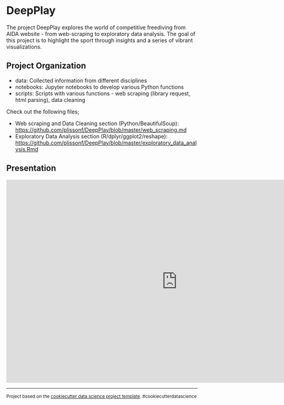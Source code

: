 
DeepPlay
==============================

The project DeepPlay explores the world of competitive freediving from AIDA website - from web-scraping to exploratory data analysis. The goal of this project is to highlight the sport through insights and a series of vibrant visualizations.

Project Organization
------------

- data: Collected information from different disciplines
- notebooks: Jupyter notebooks to develop various Python functions
- scripts: Scripts with various functions - web scraping (library request, html parsing), data cleaning

Check out the following files;
- Web scraping and Data Cleaning section (Python/BeautifulSoup): 
https://github.com/plissonf/DeepPlay/blob/master/web_scraping.md 
- Exploratory Data Analysis section (R/dplyr/ggplot2/reshape): 
https://github.com/plissonf/DeepPlay/blob/master/exploratory_data_analysis.Rmd


Presentation
------------

<iframe src="https://docs.google.com/presentation/d/1SJ3R24h7R1VMaZalEh6FTuXgaVBUgEscvlf6jcVdli8/embed?start=false&loop=false&delayms=60000" frameborder="0" width="900" height="535" allowfullscreen="true" mozallowfullscreen="true" webkitallowfullscreen="true"></iframe>


--------

<p><small>Project based on the <a target="_blank" href="https://drivendata.github.io/cookiecutter-data-science/">cookiecutter data science project template</a>. #cookiecutterdatascience</small></p>

